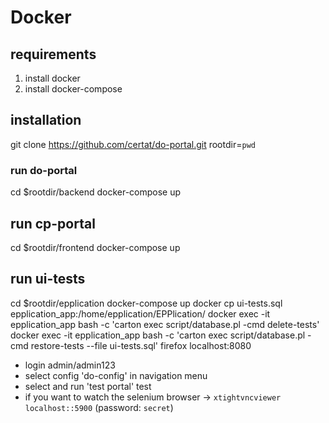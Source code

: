 # Docker

## requirements
 1) install docker
 2) install docker-compose

## installation
git clone https://github.com/certat/do-portal.git
rootdir=`pwd`

### run do-portal
cd $rootdir/backend
docker-compose up

## run cp-portal
cd $rootdir/frontend
docker-compose up

## run ui-tests
cd $rootdir/epplication
docker-compose up
docker cp ui-tests.sql epplication_app:/home/epplication/EPPlication/
docker exec -it epplication_app bash -c 'carton exec script/database.pl -cmd delete-tests'
docker exec -it epplication_app bash -c 'carton exec script/database.pl -cmd restore-tests --file ui-tests.sql'
firefox localhost:8080
  - login admin/admin123
  - select config 'do-config' in navigation menu
  - select and run 'test portal' test
  - if you want to watch the selenium browser -> `xtightvncviewer localhost::5900` (password: `secret`)
